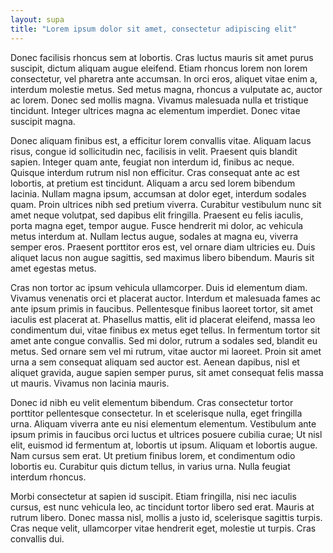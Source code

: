 ```yaml
---
layout: supa
title: "Lorem ipsum dolor sit amet, consectetur adipiscing elit"
---
```


Donec facilisis rhoncus sem at lobortis. Cras luctus mauris sit amet purus suscipit, dictum aliquam augue eleifend. Etiam rhoncus lorem non lorem consectetur, vel pharetra ante accumsan. In orci eros, aliquet vitae enim a, interdum molestie metus. Sed metus magna, rhoncus a vulputate ac, auctor ac lorem. Donec sed mollis magna. Vivamus malesuada nulla et tristique tincidunt. Integer ultrices magna ac elementum imperdiet. Donec vitae suscipit magna.

Donec aliquam finibus est, a efficitur lorem convallis vitae. Aliquam lacus risus, congue id sollicitudin nec, facilisis in velit. Praesent quis blandit sapien. Integer quam ante, feugiat non interdum id, finibus ac neque. Quisque interdum rutrum nisl non efficitur. Cras consequat ante ac est lobortis, at pretium est tincidunt. Aliquam a arcu sed lorem bibendum lacinia. Nullam magna ipsum, accumsan at dolor eget, interdum sodales quam. Proin ultrices nibh sed pretium viverra. Curabitur vestibulum nunc sit amet neque volutpat, sed dapibus elit fringilla. Praesent eu felis iaculis, porta magna eget, tempor augue. Fusce hendrerit mi dolor, ac vehicula metus interdum at. Nullam lectus augue, sodales at magna eu, viverra semper eros. Praesent porttitor eros est, vel ornare diam ultricies eu. Duis aliquet lacus non augue sagittis, sed maximus libero bibendum. Mauris sit amet egestas metus.

Cras non tortor ac ipsum vehicula ullamcorper. Duis id elementum diam. Vivamus venenatis orci et placerat auctor. Interdum et malesuada fames ac ante ipsum primis in faucibus. Pellentesque finibus laoreet tortor, sit amet iaculis est placerat at. Phasellus mattis, elit id placerat eleifend, massa leo condimentum dui, vitae finibus ex metus eget tellus. In fermentum tortor sit amet ante congue convallis. Sed mi dolor, rutrum a sodales sed, blandit eu metus. Sed ornare sem vel mi rutrum, vitae auctor mi laoreet. Proin sit amet urna a sem consequat aliquam sed auctor est. Aenean dapibus, nisl et aliquet gravida, augue sapien semper purus, sit amet consequat felis massa ut mauris. Vivamus non lacinia mauris.

Donec id nibh eu velit elementum bibendum. Cras consectetur tortor porttitor pellentesque consectetur. In et scelerisque nulla, eget fringilla urna. Aliquam viverra ante eu nisi elementum elementum. Vestibulum ante ipsum primis in faucibus orci luctus et ultrices posuere cubilia curae; Ut nisl elit, euismod id fermentum at, lobortis ut ipsum. Aliquam et lobortis augue. Nam cursus sem erat. Ut pretium finibus lorem, et condimentum odio lobortis eu. Curabitur quis dictum tellus, in varius urna. Nulla feugiat interdum rhoncus.

Morbi consectetur at sapien id suscipit. Etiam fringilla, nisi nec iaculis cursus, est nunc vehicula leo, ac tincidunt tortor libero sed erat. Mauris at rutrum libero. Donec massa nisl, mollis a justo id, scelerisque sagittis turpis. Cras neque velit, ullamcorper vitae hendrerit eget, molestie ut turpis. Cras convallis dui.
